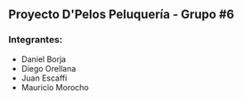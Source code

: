 ## Proyecto D'Pelos Peluquería - Grupo #6

### Integrantes:
- Daniel Borja
- Diego Orellana
- Juan Escaffi
- Mauricio Morocho
